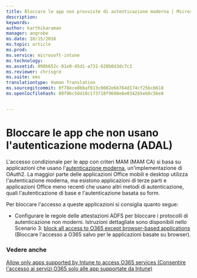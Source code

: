```yaml
---
title: Bloccare le app non provviste di autenticazione moderna | Microsoft Intune
description: 
keywords: 
author: karthikaraman
manager: angrobe
ms.date: 10/15/2016
ms.topic: article
ms.prod: 
ms.service: microsoft-intune
ms.technology: 
ms.assetid: 098b652c-01e0-45d1-a731-620b0d3dc7c1
ms.reviewer: chrisgre
ms.suite: ems
translationtype: Human Translation
ms.sourcegitcommit: 0f78ece8bbaf813c0082e6b764d174cf25bcb618
ms.openlocfilehash: 89f0bc5dd10c173718f9698e6e0342b5eb8c56e8


---
```


# Bloccare le app che non usano l'autenticazione moderna (ADAL)
L'accesso condizionale per le app con criteri MAM (MAM CA) si basa su applicazioni che usano l'[autenticazione moderna](https://support.office.com/en-US/article/Using-Office-365-modern-authentication-with-Office-clients-776c0036-66fd-41cb-8928-5495c0f9168a), un'implementazione di OAuth2. La maggior parte delle applicazioni Office mobili e desktop utilizza l'autenticazione moderna, ma esistono applicazioni di terze parti e applicazioni Office meno recenti che usano altri metodi di autenticazione, quali l'autenticazione di base e l'autenticazione basata su form.

Per bloccare l'accesso a queste applicazioni si consiglia quanto segue:

* Configurare le regole delle attestazioni ADFS per bloccare i protocolli di autenticazione non moderni. Istruzioni dettagliate sono disponibili nello Scenario 3: [block all access to O365 except browser-based applications](https://technet.microsoft.com/library/dn592182.aspx) (Bloccare l'accesso a O365 salvo per le applicazioni basate su browser).

### Vedere anche
[Allow only apps supported by Intune to access O365 services (Consentire l'accesso ai servizi O365 solo alle app supportate da Intune)](allow-policy-managed-apps-access-to-o365.md)



<!--HONumber=Oct16_HO2-->


